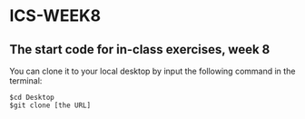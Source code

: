 # ICS-WEEK8
## The start code for in-class exercises, week 8

You can clone it to your local desktop by input the following command in the terminal:

    $cd Desktop
    $git clone [the URL]
